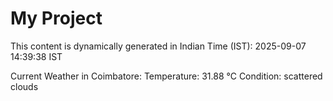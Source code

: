 # My Project

This content is dynamically generated in Indian Time (IST): 2025-09-07 14:39:38 IST


Current Weather in Coimbatore:
Temperature: 31.88 °C
Condition: scattered clouds
